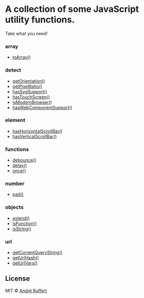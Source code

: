 # A collection of some JavaScript utility functions.

Take what you need!

### array
* [toArray()](/array/toArray.js)

### detect
* [getOrientation()](/detect/getOrientation.js)
* [getPixelRatio()](/detect/getPixelRatio.js)
* [hasSvgSupport()](/detect/hasSvgSupport.js)
* [hasTouchScreen()](/detect/hasTouchScreen.js)
* [isModernBrowser()](/detect/isModernBrowser.js)
* [hasWebComponentSupport()](/detect/hasWebComponentSupport.js)

### element
* [hasHorizontalScrollBar()](/element/hasHorizontalScrollBar.js)
* [hasVerticalScrollBar()](/element/hasVerticalScrollBar.js)

### functions
* [debounce()](/functions/debounce.js)
* [delay()](/functions/delay.js)
* [once()](/functions/once.js)

### number
* [pad()](/number/pad.js)

### objects
* [extend()](/objects/extend.js)
* [isFunction()](/objects/isFunction.js)
* [isString()](/objects/isString.js)

### url
* [getCurrentQueryString()](/url/getCurrentQueryString.js)
* [getUrlHash()](/url/getUrlHash.js)
* [getUrlVars()](/url/getUrlVars.js)


## License

MIT © [André Ruffert](http://andreruffert.com)
